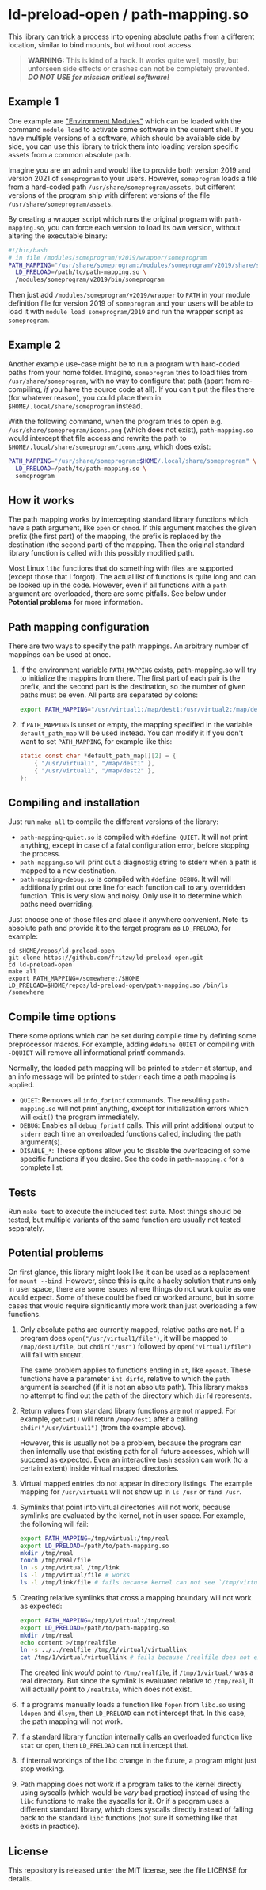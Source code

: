 # ld-preload-open / path-mapping.so
This library can trick a process into opening absolute paths from a different location, similar to bind mounts, but without root access.

> **WARNING:** This is kind of a hack.
> It works quite well, mostly, but unforseen side effects or crashes can not be completely prevented.
> ***DO NOT USE for mission critical software!***

## Example 1

One example are ["Environment Modules"](https://modules.readthedocs.io/en/latest/) which can be loaded with the command `module load` to activate some software in the current shell. If you have multiple versions of a software, which should be available side by side, you can use this library to trick them into loading version specific assets from a common absolute path.

Imagine you are an admin and would like to provide both version 2019 and version 2021 of `someprogram` to your users.
However, `someprogram` loads a file from a hard-coded path `/usr/share/someprogram/assets`, but different versions of the program ship with different versions of the file `/usr/share/someprogram/assets`.

By creating a wrapper script which runs the original program with `path-mapping.so`, you can force each version to load its own version, without altering the executable binary:

```bash
#!/bin/bash
# in file /modules/someprogram/v2019/wrapper/someprogram
PATH_MAPPING="/usr/share/someprogram:/modules/someprogram/v2019/share/someprogram" \
  LD_PRELOAD=/path/to/path-mapping.so \
  /modules/someprogram/v2019/bin/someprogram
```

Then just add `/modules/someprogram/v2019/wrapper` to `PATH` in your module definition file for version 2019 of `someprogram` and your users will be able to load it with `module load someprogram/2019` and run the wrapper script as `someprogram`.

## Example 2

Another example use-case might be to run a program with hard-coded paths from your home folder.
Imagine, `someprogram` tries to load files from `/usr/share/someprogram`, with no way to configure that path (apart from re-compiling, *if* you have the source code at all).
If you can't put the files there (for whatever reason), you could place them in `$HOME/.local/share/someprogram` instead.

With the following command, when the program tries to open e.g. `/usr/share/someprogram/icons.png` (which does not exist),
`path-mapping.so` would intercept that file access and rewrite the path to `$HOME/.local/share/someprogram/icons.png`, which does exist:
```bash
PATH_MAPPING="/usr/share/someprogram:$HOME/.local/share/someprogram" \
  LD_PRELOAD=/path/to/path-mapping.so \
  someprogram
```

## How it works

The path mapping works by intercepting standard library functions which have a path argument, like `open` or `chmod`.
If this argument matches the given prefix (the first part) of the mapping, the prefix is replaced by the destination (the second part) of the mapping.
Then the original standard library function is called with this possibly modified path.

Most Linux `libc` functions that do something with files are supported (except those that I forgot).
The actual list of functions is quite long and can be looked up in the code.
However, even if all functions with a `path` argument are overloaded, there are some pitfalls.
See below under **Potential problems** for more information.

## Path mapping configuration

There are two ways to specify the path mappings. An arbitrary number of mappings can be used at once.

1. If the environment variable `PATH_MAPPING` exists, path-mapping.so will try to initialize the mappins from there.
   The first part of each pair is the prefix, and the second part is the destination, so the number of given paths must be even.
   All parts are separated by colons:
   ```bash
   export PATH_MAPPING="/usr/virtual1:/map/dest1:/usr/virtual2:/map/dest2"
   ```

2. If `PATH_MAPPING` is unset or empty, the mapping specified in the variable `default_path_map` will be used instead.
   You can modify it if you don't want to set `PATH_MAPPING`, for example like this:
   ```C
   static const char *default_path_map[][2] = {
       { "/usr/virtual1", "/map/dest1" },
       { "/usr/virtual1", "/map/dest2" },
   };
   ```

## Compiling and installation

Just run `make all` to compile the different versions of the library:
* `path-mapping-quiet.so` is compiled with `#define QUIET`.
  It will not print anything, except in case of a fatal configuration error, before stopping the process.
* `path-mapping.so` will print out a diagnostig string to stderr when a path is mapped to a new destination.
* `path-mapping-debug.so` is compiled with `#define DEBUG`.
  It will will additionally print out one line for each function call to any overridden function.
  This is very slow and noisy. Only use it to determine which paths need overriding.

Just choose one of those files and place it anywhere convenient.
Note its absolute path and provide it to the target program as `LD_PRELOAD`, for example:

    cd $HOME/repos/ld-preload-open
    git clone https://github.com/fritzw/ld-preload-open.git
    cd ld-preload-open
    make all
    export PATH_MAPPING=/somewhere:/$HOME
    LD_PRELOAD=$HOME/repos/ld-preload-open/path-mapping.so /bin/ls /somewhere



## Compile time options

There some options which can be set during compile time by defining some preprocessor macros.
For example, adding `#define QUIET` or compiling with `-DQUIET` will remove all informational printf commands.

Normally, the loaded path mapping will be printed to `stderr` at startup, and an info message will be printed to `stderr` each time a path mapping is applied.

* `QUIET`: Removes all `info_fprintf` commands.
  The resulting `path-mapping.so` will not print anything, except for initialization errors which will `exit()` the program immediately.
* `DEBUG`: Enables all `debug_fprintf` calls.
  This will print additional output to `stderr` each time an overloaded functions called, including the path argument(s).
* `DISABLE_*`: These options allow you to disable the overloading of some specific functions if you desire.
  See the code in `path-mapping.c` for a complete list.

## Tests

Run `make test` to execute the included test suite.
Most things should be tested, but multiple variants of the same function are usually not tested separately.

## Potential problems

On first glance, this library might look like it can be used as a replacement for `mount --bind`.
However, since this is quite a hacky solution that runs only in user space, there are some issues where things do not work quite as one would expect.
Some of these could be fixed or worked around, but in some cases that would require significantly more work than just overloading a few functions.

1. Only absolute paths are currently mapped, relative paths are not.
   If a program does `open("/usr/virtual1/file")`, it will be mapped to `/map/dest1/file`, but `chdir("/usr")` followed by `open("virtual1/file")` will fail with `ENOENT`.

   The same problem applies to functions ending in `at`, like `openat`.
   These functions have a parameter `int dirfd`, relative to which the `path` argument is searched (if it is not an absolute path).
   This library makes no attempt to find out the path of the directory which `dirfd` represents.
2. Return values from standard library functions are not mapped.
   For example, `getcwd()` will return `/map/dest1` after a calling `chdir("/usr/virtual1")` (from the example above).

   However, this is usually not be a problem, because the program can then internally use that existing path for all future accesses, which will succeed as expected.
   Even an interactive `bash` session can work (to a certain extent) inside virtual mapped directories.
3. Virtual mapped entries do not appear in directory listings.
   The example mapping for `/usr/virtual1` will not show up in `ls /usr` or `find /usr`.
4. Symlinks that point into virtual directories will not work, because symlinks are evaluated by the kernel, not in user space.
   For example, the following will fail:
   ```bash
   export PATH_MAPPING=/tmp/virtual:/tmp/real
   export LD_PRELOAD=/path/to/path-mapping.so
   mkdir /tmp/real
   touch /tmp/real/file
   ln -s /tmp/virtual /tmp/link
   ls -l /tmp/virtual/file # works
   ls -l /tmp/link/file # fails because kernel can not see `/tmp/virtual`
   ```
5. Creating relative symlinks that cross a mapping boundary will not work as expected:
   ```bash
   export PATH_MAPPING=/tmp/1/virtual:/tmp/real
   export LD_PRELOAD=/path/to/path-mapping.so
   mkdir /tmp/real
   echo content >/tmp/realfile
   ln -s ../../realfile /tmp/1/virtual/virtuallink
   cat /tmp/1/virtual/virtuallink # fails because /realfile does not exist
   ```
   The created link *would* point to `/tmp/realfile`, if `/tmp/1/virtual/` was a real directory.
   But since the symlink is evaluated relative to `/tmp/real`, it will actually point to `/realfile`, which does not exist.
6. If a programs manually loads a function like `fopen` from `libc.so` using `ldopen` and `dlsym`, then `LD_PRELOAD` can not intercept that.
   In this case, the path mapping will not work.
7. If a standard library function internally calls an overloaded function like `stat` or `open`, then `LD_PRELOAD` can not intercept that.
8. If internal workings of the libc change in the future, a program might just stop working.
9. Path mapping does not work if a program talks to the kernel directly using syscalls (which would be *very* bad practice) instead of using the `libc` functions to make the syscalls for it.
   Or if a program uses a different standard library, which does syscalls directly instead of falling back to the standard `libc` functions (not sure if something like that exists in practice).

## License

This repository is released unter the MIT license, see the file LICENSE for details.
